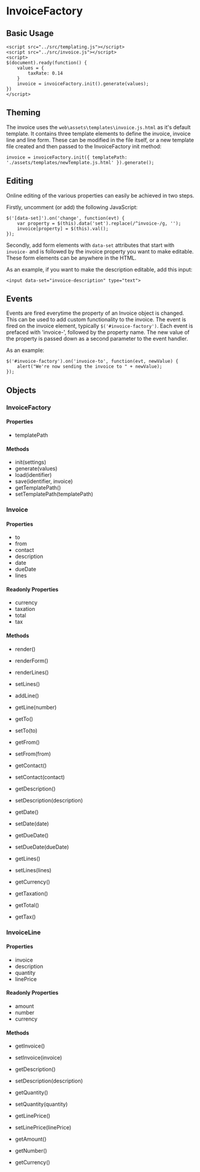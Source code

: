# InvoiceFactory

## Basic Usage

    <script src="../src/templating.js"></script>
    <script src="../src/invoice.js"></script>
    <script>
    $(document).ready(function() {
        values = {
            taxRate: 0.14
        }
        invoice = invoiceFactory.init().generate(values);
    })
    </script>

## Theming

The invoice uses the `web\assets\templates\invoice.js.html` as it's default template. It contains three template elements to define the invoice, invoice line and line form. These can be modified in the file itself, or a new template file created and then passed to the InvoiceFactory init method:

    invoice = invoiceFactory.init({ templatePath: './assets/templates/newTemplate.js.html' }).generate();

## Editing

Online editing of the various properties can easily be achieved in two steps.

Firstly, uncomment (or add) the following JavaScript:

    $('[data-set]').on('change', function(evt) {
        var property = $(this).data('set').replace(/^invoice-/g, '');
        invoice[property] = $(this).val();
    });

Secondly, add form elements with `data-set` attributes that start with `invoice-` and is followed by the invoice property you want to make editable. These form elements can be anywhere in the HTML.

As an example, if you want to make the description editable, add this input:

    <input data-set="invoice-description" type="text">

## Events

Events are fired everytime the property of an Invoice object is changed. This can be used to add custom functionality to the invoice. The event is fired on the invoice element, typically `$('#invoice-factory')`. Each event is prefaced with 'invoice-', followed by the property name. The new value of the property is passed down as a second parameter to the event handler.

As an example:

    $('#invoice-factory').on('invoice-to', function(evt, newValue) {
        alert("We're now sending the invoice to " + newValue);
    });

## Objects

### InvoiceFactory

#### Properties

* templatePath

#### Methods

* init(settings)
* generate(values)
* load(identifier)
* save(identifier, invoice)
* getTemplatePath()
* setTemplatePath(templatePath)

### Invoice

#### Properties

* to
* from
* contact
* description
* date
* dueDate
* lines

#### Readonly Properties

* currency
* taxation
* total
* tax

#### Methods

* render()
* renderForm()
* renderLines()
* setLines()
* addLine()
* getLine(number)

* getTo()
* setTo(to)
* getFrom()
* setFrom(from)
* getContact()
* setContact(contact)
* getDescription()
* setDescription(description)
* getDate()
* setDate(date)
* getDueDate()
* setDueDate(dueDate)
* getLines()
* setLines(lines)

* getCurrency()
* getTaxation()
* getTotal()
* getTax()

### InvoiceLine

#### Properties

* invoice
* description
* quantity
* linePrice

#### Readonly Properties

* amount
* number
* currency

#### Methods

* getInvoice()
* setInvoice(invoice)
* getDescription()
* setDescription(description)
* getQuantity()
* setQuantity(quantity)
* getLinePrice()
* setLinePrice(linePrice)

* getAmount()
* getNumber()
* getCurrency()
